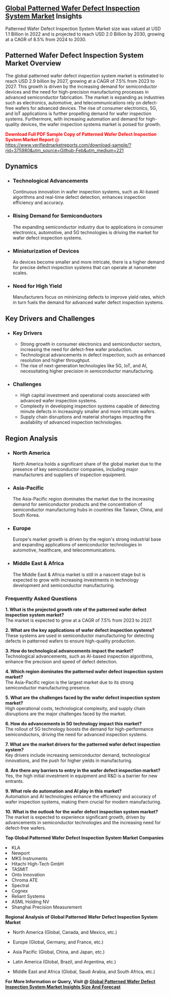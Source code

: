 <h2><a href="https://www.verifiedmarketreports.com/download-sample/?rid=375980&amp;utm_source=Github&amp;utm_medium=221" target="_blank">Global Patterned Wafer Defect Inspection System Market</a> Insights</h2><p>Patterned Wafer Defect Inspection System Market size was valued at USD 1.1 Billion in 2022 and is projected to reach USD 2.0 Billion by 2030, growing at a CAGR of 8.5% from 2024 to 2030.</p><p> <h2>Patterned Wafer Defect Inspection System Market Overview</h2> <p>The global patterned wafer defect inspection system market is estimated to reach USD 2.9 billion by 2027, growing at a CAGR of 7.5% from 2023 to 2027. This growth is driven by the increasing demand for semiconductor devices and the need for high-precision manufacturing processes in advanced semiconductor fabrication. The market is expanding as industries such as electronics, automotive, and telecommunications rely on defect-free wafers for advanced devices. The rise of consumer electronics, 5G, and IoT applications is further propelling demand for wafer inspection systems. Furthermore, with increasing automation and demand for high-quality devices, the wafer inspection systems market is poised for growth. <p><p><span class=""><span style="color: #ff0000;"><strong>Download Full PDF Sample Copy of Patterned Wafer Defect Inspection System Market Report</strong> @ </span><a href="https://www.verifiedmarketreports.com/download-sample/?rid=375980&amp;utm_source=Github-Feb&amp;utm_medium=221" target="_blank">https://www.verifiedmarketreports.com/download-sample/?rid=375980&amp;utm_source=Github-Feb&amp;utm_medium=221</a></span></p></p> <h2>Dynamics</h2> <ul> <li><h3>Technological Advancements</h3>Continuous innovation in wafer inspection systems, such as AI-based algorithms and real-time defect detection, enhances inspection efficiency and accuracy.</li> <li><h3>Rising Demand for Semiconductors</h3>The expanding semiconductor industry due to applications in consumer electronics, automotive, and 5G technologies is driving the market for wafer defect inspection systems.</li> <li><h3>Miniaturization of Devices</h3>As devices become smaller and more intricate, there is a higher demand for precise defect inspection systems that can operate at nanometer scales.</li> <li><h3>Need for High Yield</h3>Manufacturers focus on minimizing defects to improve yield rates, which in turn fuels the demand for advanced wafer defect inspection systems.</li> </ul> <h2>Key Drivers and Challenges</h2> <ul> <li><h3>Key Drivers</h3> <ul> <li>Strong growth in consumer electronics and semiconductor sectors, increasing the need for defect-free wafer production.</li> <li>Technological advancements in defect inspection, such as enhanced resolution and higher throughput.</li> <li>The rise of next-generation technologies like 5G, IoT, and AI, necessitating higher precision in semiconductor manufacturing.</li> </ul> </li> <li><h3>Challenges</h3> <ul> <li>High capital investment and operational costs associated with advanced wafer inspection systems.</li> <li>Complexity in developing inspection systems capable of detecting minute defects in increasingly smaller and more intricate wafers.</li> <li>Supply chain disruptions and material shortages impacting the availability of advanced inspection technologies.</li> </ul> </li> </ul> <h2>Region Analysis</h2> <ul> <li><h3>North America</h3>North America holds a significant share of the global market due to the presence of key semiconductor companies, including major manufacturers and suppliers of inspection equipment.</li> <li><h3>Asia-Pacific</h3>The Asia-Pacific region dominates the market due to the increasing demand for semiconductor products and the concentration of semiconductor manufacturing hubs in countries like Taiwan, China, and South Korea.</li> <li><h3>Europe</h3>Europe's market growth is driven by the region's strong industrial base and expanding applications of semiconductor technologies in automotive, healthcare, and telecommunications.</li> <li><h3>Middle East & Africa</h3>The Middle East & Africa market is still in a nascent stage but is expected to grow with increasing investments in technology development and semiconductor manufacturing.</li> </ul> <h3>Frequently Asked Questions</h3> <p><b>1. What is the projected growth rate of the patterned wafer defect inspection system market?</b><br> The market is expected to grow at a CAGR of 7.5% from 2023 to 2027.</p> <p><b>2. What are the key applications of wafer defect inspection systems?</b><br> These systems are used in semiconductor manufacturing for detecting defects in patterned wafers to ensure high-quality production.</p> <p><b>3. How do technological advancements impact the market?</b><br> Technological advancements, such as AI-based inspection algorithms, enhance the precision and speed of defect detection.</p> <p><b>4. Which region dominates the patterned wafer defect inspection system market?</b><br> The Asia-Pacific region is the largest market due to its strong semiconductor manufacturing presence.</p> <p><b>5. What are the challenges faced by the wafer defect inspection system market?</b><br> High operational costs, technological complexity, and supply chain disruptions are the major challenges faced by the market.</p> <p><b>6. How do advancements in 5G technology impact this market?</b><br> The rollout of 5G technology boosts the demand for high-performance semiconductors, driving the need for advanced inspection systems.</p> <p><b>7. What are the market drivers for the patterned wafer defect inspection system?</b><br> Key drivers include increasing semiconductor demand, technological innovations, and the push for higher yields in manufacturing.</p> <p><b>8. Are there any barriers to entry in the wafer defect inspection market?</b><br> Yes, the high initial investment in equipment and R&D is a barrier for new entrants.</p> <p><b>9. What role do automation and AI play in this market?</b><br> Automation and AI technologies enhance the efficiency and accuracy of wafer inspection systems, making them crucial for modern manufacturing.</p> <p><b>10. What is the outlook for the wafer defect inspection system market?</b><br> The market is expected to experience significant growth, driven by advancements in semiconductor technologies and the increasing need for defect-free wafers.</p> </p><p><strong>Top Global Patterned Wafer Defect Inspection System Market Companies</strong></p><div data-test-id=""><p><li>KLA</li><li> Newport</li><li> MKS Instruments</li><li> Hitachi High-Tech GmbH</li><li> TASMIT</li><li> Onto Innovation</li><li> Chroma ATE</li><li> Spectral</li><li> Cognex</li><li> Reliant Systems</li><li> ASML Holding NV</li><li> Shanghai Precision Measurement</li></p><div><strong>Regional Analysis of&nbsp;Global Patterned Wafer Defect Inspection System Market</strong></div><ul><li dir="ltr"><p dir="ltr">North America&nbsp;(Global, Canada, and Mexico, etc.)</p></li><li dir="ltr"><p dir="ltr">Europe (Global, Germany, and France, etc.)</p></li><li dir="ltr"><p dir="ltr">Asia Pacific&nbsp;(Global, China, and Japan, etc.)</p></li><li dir="ltr"><p dir="ltr">Latin America&nbsp;(Global, Brazil, and Argentina, etc.)</p></li><li dir="ltr">Middle East and Africa&nbsp;(Global, Saudi Arabia, and South Africa, etc.)</li></ul><p><strong>For More Information or Query, Visit @&nbsp;</strong><strong><a href="https://www.verifiedmarketreports.com/product/patterned-wafer-defect-inspection-system-market/?utm_source=Github&amp;utm_medium=221" target="_blank">Global Patterned Wafer Defect Inspection System Market Insights Size And Forecast</a></strong></p></div>
